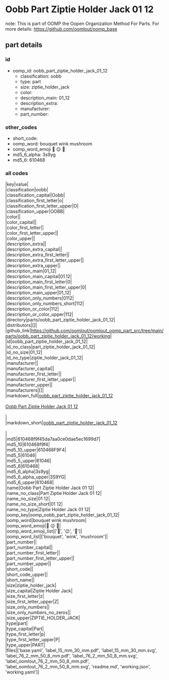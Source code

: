 # Oobb Part Ziptie Holder Jack 01 12  

note: This is part of OOMP the Oopen Organization Method For Parts. For more details: https://github.com/oomlout/oomp_base

##  part details





### id
* oomp_id: oobb_part_ziptie_holder_jack_01_12
  * classification: oobb
  * type: part
  * size: ziptie_holder_jack
  * color: 
  * description_main: 01_12
  * description_extra: 
  * manufacturer: 
  * part_number: 

### other_codes
* short_code: 
* oomp_word: bouquet wink mushroom
* oomp_word_emoji :bouquet: :wink: :mushroom:
* md5_6_alpha: 3s9yg
* md5_6: 610468

### all codes 
|key|value|  
|classification|oobb|  
|classification_capital|Oobb|  
|classification_first_letter|o|  
|classification_first_letter_upper|O|  
|classification_upper|OOBB|  
|color||  
|color_capital||  
|color_first_letter||  
|color_first_letter_upper||  
|color_upper||  
|description_extra||  
|description_extra_capital||  
|description_extra_first_letter||  
|description_extra_first_letter_upper||  
|description_extra_upper||  
|description_main|01_12|  
|description_main_capital|01.12|  
|description_main_first_letter|0|  
|description_main_first_letter_upper|0|  
|description_main_upper|01_12|  
|description_only_numbers|0112|  
|description_only_numbers_short|112|  
|description_or_color|112|  
|description_or_color_upper|112|  
|directory|parts/oobb_part_ziptie_holder_jack_01_12|  
|distributors|[]|  
|github_link|https://github.com/oomlout/oomlout_oomp_part_src/tree/main/parts/oobb_part_ziptie_holder_jack_01_12/working|  
|id|oobb_part_ziptie_holder_jack_01_12|  
|id_no_class|part_ziptie_holder_jack_01_12|  
|id_no_size|01_12|  
|id_no_type|ziptie_holder_jack_01_12|  
|manufacturer||  
|manufacturer_capital||  
|manufacturer_first_letter||  
|manufacturer_first_letter_upper||  
|manufacturer_upper||  
|manufacturers|[]|  
|markdown_full|[oobb_part_ziptie_holder_jack_01_12](https://github.com/oomlout/oomlout_oomp_part_src/tree/main/parts/oobb_part_ziptie_holder_jack_01_12/working)<br>[](https://github.com/oomlout/oomlout_oomp_part_src/tree/main/parts/oobb_part_ziptie_holder_jack_01_12/working)<br>[Oobb Part Ziptie Holder Jack 01 12](https://github.com/oomlout/oomlout_oomp_part_src/tree/main/parts/oobb_part_ziptie_holder_jack_01_12/working)<br><br>|  
|markdown_short|[oobb_part_ziptie_holder_jack_01_12](https://github.com/oomlout/oomlout_oomp_part_src/tree/main/parts/oobb_part_ziptie_holder_jack_01_12/working)<br><br>|  
|md5|610468f9f45da7aa0ce0dae5ec1699d7|  
|md5_10|610468f9f4|  
|md5_10_upper|610468F9F4|  
|md5_5|61046|  
|md5_5_upper|61046|  
|md5_6|610468|  
|md5_6_alpha|3s9yg|  
|md5_6_alpha_upper|3S9YG|  
|md5_6_upper|610468|  
|name|Oobb Part Ziptie Holder Jack 01 12|  
|name_no_class|Part Ziptie Holder Jack 01 12|  
|name_no_size|01 12|  
|name_no_size_short|01 12|  
|name_no_type|Ziptie Holder Jack 01 12|  
|oomp_key|oomp_oobb_part_ziptie_holder_jack_01_12|  
|oomp_word|bouquet wink mushroom|  
|oomp_word_emoji|:bouquet: :wink: :mushroom:|  
|oomp_word_emoji_list|[':bouquet:', ':wink:', ':mushroom:']|  
|oomp_word_list|['bouquet', 'wink', 'mushroom']|  
|part_number||  
|part_number_capital||  
|part_number_first_letter||  
|part_number_first_letter_upper||  
|part_number_upper||  
|short_code||  
|short_code_upper||  
|short_name||  
|size|ziptie_holder_jack|  
|size_capital|Ziptie Holder Jack|  
|size_first_letter|z|  
|size_first_letter_upper|Z|  
|size_only_numbers||  
|size_only_numbers_no_zeros||  
|size_upper|ZIPTIE_HOLDER_JACK|  
|type|part|  
|type_capital|Part|  
|type_first_letter|p|  
|type_first_letter_upper|P|  
|type_upper|PART|  
|files|['base.yaml', 'label_15_mm_30_mm.pdf', 'label_15_mm_30_mm.svg', 'label_76_2_mm_50_8_mm.pdf', 'label_76_2_mm_50_8_mm.svg', 'label_oomlout_76_2_mm_50_8_mm.pdf', 'label_oomlout_76_2_mm_50_8_mm.svg', 'readme.md', 'working.json', 'working.yaml']|  
